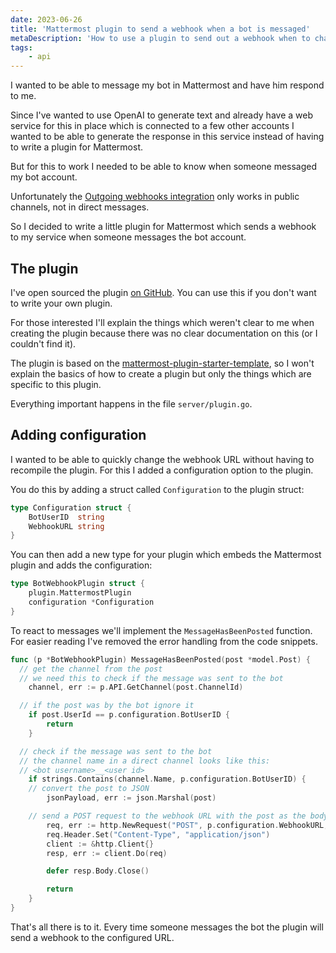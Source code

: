 ```yaml
---
date: 2023-06-26
title: 'Mattermost plugin to send a webhook when a bot is messaged'
metaDescription: 'How to use a plugin to send out a webhook when to chat with a bot account'
tags:
    - api
---
```


I wanted to be able to message my bot in Mattermost and have him respond to me.

Since I've wanted to use OpenAI to generate text and already have a web service for this in place which is connected to a few other accounts I wanted to be able to generate the response in this service instead of having to write a plugin for Mattermost.

But for this to work I needed to be able to know when someone messaged my bot account.

Unfortunately the [Outgoing webhooks integration](https://developers.mattermost.com/integrate/webhooks/outgoing/) only works in public channels, not in direct messages.

So I decided to write a little plugin for Mattermost which sends a webhook to my service when someone messages the bot account.

## The plugin

I've open sourced the plugin [on GitHub](https://github.com/timkley/mattermost-plugin-bot-webhook). You can use this if you don't want to write your own plugin.

For those interested I'll explain the things which weren't clear to me when creating the plugin because there was no clear documentation on this (or I couldn't find it).

The plugin is based on the [mattermost-plugin-starter-template](https://github.com/mattermost/mattermost-plugin-starter-template), so I won't explain the basics of how to create a plugin but only the things which are specific to this plugin.

Everything important happens in the file `server/plugin.go`.

## Adding configuration

I wanted to be able to quickly change the webhook URL without having to recompile the plugin. For this I added a configuration option to the plugin.

You do this by adding a struct called `Configuration` to the plugin struct:

```go
type Configuration struct {
	BotUserID  string
	WebhookURL string
}
```

You can then add a new type for your plugin which embeds the Mattermost plugin and adds the configuration:

```go
type BotWebhookPlugin struct {
	plugin.MattermostPlugin
	configuration *Configuration
}
```

To react to messages we'll implement the `MessageHasBeenPosted` function. For easier reading I've removed the error handling from the code snippets.

```go
func (p *BotWebhookPlugin) MessageHasBeenPosted(post *model.Post) {
  // get the channel from the post
  // we need this to check if the message was sent to the bot
	channel, err := p.API.GetChannel(post.ChannelId)

  // if the post was by the bot ignore it
	if post.UserId == p.configuration.BotUserID {
		return
	}

  // check if the message was sent to the bot
  // the channel name in a direct channel looks like this:
  // <bot username>__<user id>
	if strings.Contains(channel.Name, p.configuration.BotUserID) {
    // convert the post to JSON
		jsonPayload, err := json.Marshal(post)

    // send a POST request to the webhook URL with the post as the body
		req, err := http.NewRequest("POST", p.configuration.WebhookURL, bytes.NewBuffer(jsonPayload))
		req.Header.Set("Content-Type", "application/json")
		client := &http.Client{}
		resp, err := client.Do(req)

		defer resp.Body.Close()

		return
	}
}
```

That's all there is to it. Every time someone messages the bot the plugin will send a webhook to the configured URL.
